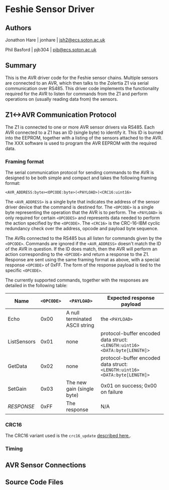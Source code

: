 Feshie Sensor Driver
====================

Authors
--------
Jonathon Hare | jonhare | jsh2@ecs.soton.ac.uk

Phil Basford  | pjb304 | pjb@ecs.soton.ac.uk

Summary
-------

This is the AVR driver code for the Feshie sensor chains. Multiple sensors are connected to an AVR, which then talks to the Zolertia Z1 via serial communication over RS485. This driver code implements the functionality required for the AVR to listen for commands from the Z1 and perform operations on (usually reading data from) the sensors.

Z1<->AVR Communication Protocol
-------------------------------
The Z1 is connected to one or more AVR sensor drivers via RS485. Each AVR connected to a Z1 has an ID (single byte) to identify it. This ID is burned into the EEPROM, together with a listing of the sensors attached to the AVR. The XXX software is used to program the AVR EEPROM with the required data. 

### Framing format ###

The serial communication protocol for sending commands to the AVR is designed to be both simple and compact and takes the following framing format:

	<AVR_ADDRESS:byte><OPCODE:byte>(<PAYLOAD>)<CRC16:uint16>

The `<AVR_ADDRESS>` is a single byte that indicates the address of the sensor driver device that the command is destined for. The `<OPCODE>` is a single byte representing the operation that the AVR is to perform. The `<PAYLOAD>` is only required for certain `<OPCODES>` and represents data needed to perform the action specified by the `<OPCODE>`. The `<CRC16>` is the CRC-16-IBM	cyclic redundancy check over the address, opcode and payload byte sequence.

The AVRs connected to the RS485 bus all listen for commands given by the `<OPCODE>`. Commands are ignored if the `<AVR_ADDRESS>` doesn't match the ID of the AVR in question. If the ID does match, then the AVR will perform an action corresponding to the `<OPCODE>` and return a response to the Z1. Response are sent using the same framing format as above, with a special response `<OPCODE>` of 0xFF. The form of the response payload is tied to the specific `<OPCODE>`.

The currently supported commands, together with the responses are detailed in the following table:

| Name        | `<OPCODE>` | `<PAYLOAD>`                    | Expected response payload           |
|-------------|------------|--------------------------------|-------------------------------------|
| Echo        | 0x00	   | A null terminated ASCII string | the `<PAYLOAD>`                     |
| ListSensors | 0x01       | none                           | protocol-buffer encoded data struct: `<LENGTH:uint16><DATA:byte[LENGTH]>` |
| GetData     | 0x02       | none                           | protocol-buffer encoded data struct: `<LENGTH:uint16><DATA:byte[LENGTH]>` |
| SetGain     | 0x03       | The new gain (single byte)     | 0x01 on success; 0x00 on failure    |
| _RESPONSE_  | 0xFF       | The response 					| N/A                      			  |

### CRC16 ###
The CRC16 variant used is the `crc16_update` [described here.](http://www.nongnu.org/avr-libc/user-manual/group__util__crc.html#ga95371c87f25b0a2497d9cba13190847f).

### Timing ###



AVR Sensor Connections
----------------------


Source Code Files
-----------------

